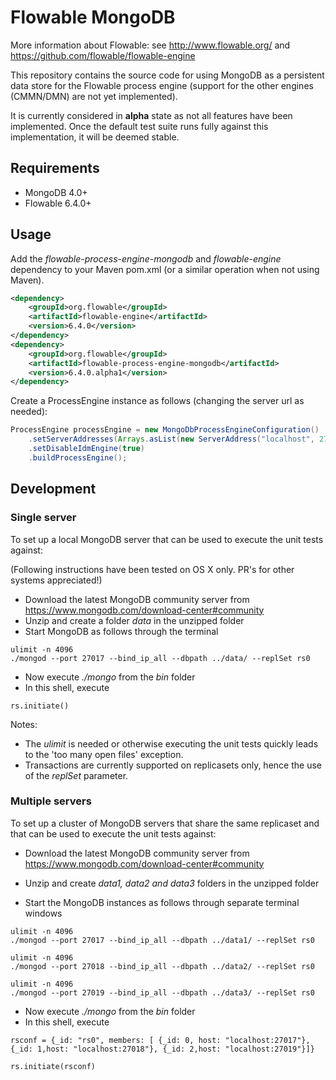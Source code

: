 # Flowable MongoDB

More information about Flowable: see http://www.flowable.org/ and https://github.com/flowable/flowable-engine

This repository contains the source code for using MongoDB as a persistent data store for the Flowable process engine (support for the other engines (CMMN/DMN) are not yet implemented).

It is currently considered in **alpha** state as not all features have been implemented. Once the default test suite runs fully against this implementation, it will be deemed stable.  

## Requirements

* MongoDB 4.0+
* Flowable 6.4.0+

## Usage

Add the _flowable-process-engine-mongodb_ and _flowable-engine_ dependency to your Maven pom.xml (or a similar operation when not using Maven).

```xml
<dependency>
    <groupId>org.flowable</groupId>
    <artifactId>flowable-engine</artifactId>
    <version>6.4.0</version>
</dependency>
<dependency>
    <groupId>org.flowable</groupId>
    <artifactId>flowable-process-engine-mongodb</artifactId>
    <version>6.4.0.alpha1</version>
</dependency>
```

Create a ProcessEngine instance as follows (changing the server url as needed):

```java
ProcessEngine processEngine = new MongoDbProcessEngineConfiguration()
    .setServerAddresses(Arrays.asList(new ServerAddress("localhost", 27017)))
    .setDisableIdmEngine(true)
    .buildProcessEngine();
```

## Development

### Single server

To set up a local MongoDB server that can be used to execute the unit tests against:

(Following instructions have been tested on OS X only. PR's for other systems appreciated!)

* Download the latest MongoDB community server from https://www.mongodb.com/download-center#community
* Unzip and create a folder _data_ in the unzipped folder
* Start MongoDB as follows through the terminal

```
ulimit -n 4096
./mongod --port 27017 --bind_ip_all --dbpath ../data/ --replSet rs0
```

* Now execute _./mongo_ from the _bin_ folder
* In this shell, execute

```
rs.initiate()
```

Notes:
* The _ulimit_ is needed or otherwise executing the unit tests quickly leads to the 'too many open files' exception.
* Transactions are currently supported on replicasets only, hence the use of the _replSet_ parameter.

### Multiple servers

To set up a cluster of MongoDB servers that share the same replicaset and that can be used to execute the unit tests against:

* Download the latest MongoDB community server from https://www.mongodb.com/download-center#community
* Unzip and create _data1, data2 and data3_ folders in the unzipped folder

* Start the MongoDB instances as follows through separate terminal windows

```
ulimit -n 4096
./mongod --port 27017 --bind_ip_all --dbpath ../data1/ --replSet rs0
```

```
ulimit -n 4096
./mongod --port 27018 --bind_ip_all --dbpath ../data2/ --replSet rs0 
```

```
ulimit -n 4096
./mongod --port 27019 --bind_ip_all --dbpath ../data3/ --replSet rs0
```

* Now execute _./mongo_ from the _bin_ folder
* In this shell, execute

```
rsconf = {_id: "rs0", members: [ {_id: 0, host: "localhost:27017"}, {_id: 1,host: "localhost:27018"}, {_id: 2,host: "localhost:27019"}]}

rs.initiate(rsconf)
```